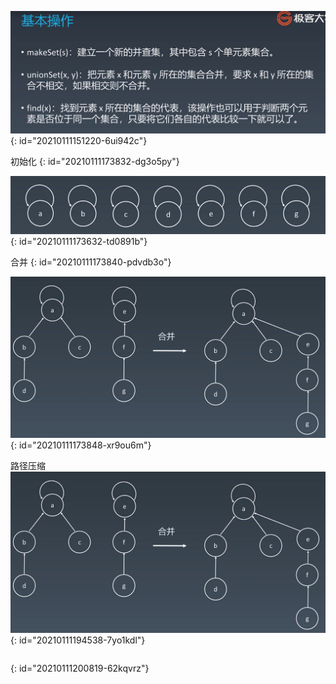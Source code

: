 ![并查集基本操作.jpg](assets/20210108161347-jqaj8aj-并查集-基本操作.jpg)
{: id="20210111151220-6ui942c"}

初始化
{: id="20210111173832-dg3o5py"}

![并查集初始化.jpg](assets/20210111173826-udyghy3-并查集-初始化.jpg)
{: id="20210111173632-td0891b"}

合并
{: id="20210111173840-pdvdb3o"}

![并查集插入合并.jpg](assets/20210111173858-4r0cxsk-并查集-插入合并.jpg)
{: id="20210111173848-xr9ou6m"}

路径压缩![image.png](assets/20210111194543-7eq6gtd-image.png)
{: id="20210111194538-7yo1kdl"}

```java

```
{: id="20210111200819-62kqvrz"}
